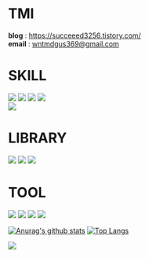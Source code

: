 # TMI 
__blog__ : https://succeeed3256.tistory.com/  
__email__ : wntmdgus369@gmail.com  
# SKILL
<img src="https://img.shields.io/badge/C++-00599C?style=flat-square&logo=c%2B%2B&logoColor=white"/></a> 
<img src="https://img.shields.io/badge/C-A8B9CC?style=flat-square&logo=c&logoColor=white"/></a>
<img src="https://img.shields.io/badge/Python-3776AB?style=flat-square&logo=Python&logoColor=white"/></a>
<img src="https://img.shields.io/badge/C Sharp-239120?style=flat-square&logo=C Sharp&logoColor=white"/></a>  
<img src="https://img.shields.io/badge/XAML-0C54C2?style=flat-square&logo=XAML&logoColor=white"/></a>  

# LIBRARY  
<img src="https://img.shields.io/badge/Visual Studio Code-007ACC?style=flat-square&logo=Visual Studio Code&logoColor=white"/></a>
<img src="https://img.shields.io/badge/Visual Studio-5C2D91?style=flat-square&logo=Visual Studio&logoColor=white"/></a>
<img src="https://img.shields.io/badge/.NET-512BD4?style=flat-square&logo=.NET&logoColor=white"/></a>

# TOOL
<img src="https://img.shields.io/badge/Oracle-F80000?style=flat-square&logo=Oracle&logoColor=white"/></a>
<img src="https://img.shields.io/badge/Unity-000000?style=flat-square&logo=Unity&logoColor=white"/></a>
<img src="https://img.shields.io/badge/Postgresql-4169E1?style=flat-square&logo=Postgresql&logoColor=white"/></a>
<img src="https://img.shields.io/badge/Microsoft Sql Server-CC2927?style=flat-square&logo=Microsoft Sql Server&logoColor=white"/></a>

[![Anurag's github stats](https://github-readme-stats.vercel.app/api?username=JUSEOUNGHYUN)](https://github.com/anuraghazra/github-readme-stats)
[![Top Langs](https://github-readme-stats.vercel.app/api/top-langs/?username=JUSEOUNGHYUN&layout=compact)](https://github.com/anuraghazra/github-readme-stats)


<img align='left' src="http://mazassumnida.wtf/api/v2/generate_badge?boj=hellper3256">



